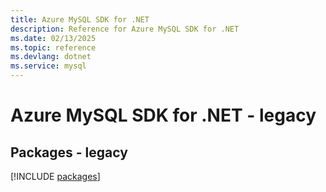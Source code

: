 ```yaml
---
title: Azure MySQL SDK for .NET
description: Reference for Azure MySQL SDK for .NET
ms.date: 02/13/2025
ms.topic: reference
ms.devlang: dotnet
ms.service: mysql
---
```

# Azure MySQL SDK for .NET - legacy
## Packages - legacy
[!INCLUDE [packages](mysql-index.md)]